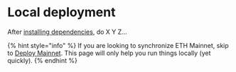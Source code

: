 # Local deployment

After [installing dependencies](broken-reference), do X Y Z...

{% hint style="info" %}
If you are looking to synchronize ETH Mainnet, skip to [Deploy Mainnet](production-deployment.md). This page will only help you run things locally (yet quickly).
{% endhint %}

